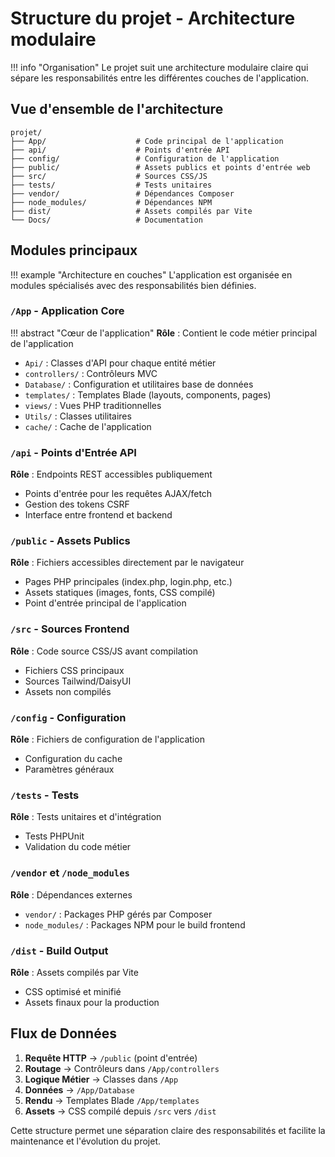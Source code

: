 # Structure du projet - Architecture modulaire

!!! info "Organisation"
    Le projet suit une architecture modulaire claire qui sépare les responsabilités entre les différentes couches de l'application.

## Vue d'ensemble de l'architecture

```
projet/
├── App/                    # Code principal de l'application
├── api/                    # Points d'entrée API
├── config/                 # Configuration de l'application
├── public/                 # Assets publics et points d'entrée web
├── src/                    # Sources CSS/JS
├── tests/                  # Tests unitaires
├── vendor/                 # Dépendances Composer
├── node_modules/           # Dépendances NPM
├── dist/                   # Assets compilés par Vite
└── Docs/                   # Documentation
```

## Modules principaux

!!! example "Architecture en couches"
    L'application est organisée en modules spécialisés avec des responsabilités bien définies.

### `/App` - Application Core

!!! abstract "Cœur de l'application"
    **Rôle** : Contient le code métier principal de l'application
- `Api/` : Classes d'API pour chaque entité métier
- `controllers/` : Contrôleurs MVC
- `Database/` : Configuration et utilitaires base de données
- `templates/` : Templates Blade (layouts, components, pages)
- `views/` : Vues PHP traditionnelles
- `Utils/` : Classes utilitaires
- `cache/` : Cache de l'application

### `/api` - Points d'Entrée API
**Rôle** : Endpoints REST accessibles publiquement
- Points d'entrée pour les requêtes AJAX/fetch
- Gestion des tokens CSRF
- Interface entre frontend et backend

### `/public` - Assets Publics
**Rôle** : Fichiers accessibles directement par le navigateur
- Pages PHP principales (index.php, login.php, etc.)
- Assets statiques (images, fonts, CSS compilé)
- Point d'entrée principal de l'application

### `/src` - Sources Frontend
**Rôle** : Code source CSS/JS avant compilation
- Fichiers CSS principaux
- Sources Tailwind/DaisyUI
- Assets non compilés

### `/config` - Configuration
**Rôle** : Fichiers de configuration de l'application
- Configuration du cache
- Paramètres généraux

### `/tests` - Tests
**Rôle** : Tests unitaires et d'intégration
- Tests PHPUnit
- Validation du code métier

### `/vendor` et `/node_modules`
**Rôle** : Dépendances externes
- `vendor/` : Packages PHP gérés par Composer
- `node_modules/` : Packages NPM pour le build frontend

### `/dist` - Build Output
**Rôle** : Assets compilés par Vite
- CSS optimisé et minifié
- Assets finaux pour la production

## Flux de Données

1. **Requête HTTP** → `/public` (point d'entrée)
2. **Routage** → Contrôleurs dans `/App/controllers`
3. **Logique Métier** → Classes dans `/App`
4. **Données** → `/App/Database`
5. **Rendu** → Templates Blade `/App/templates`
6. **Assets** → CSS compilé depuis `/src` vers `/dist`

Cette structure permet une séparation claire des responsabilités et facilite la maintenance et l'évolution du projet.
